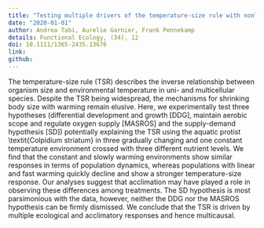 ```yaml
---
title: "Testing multiple drivers of the temperature-size rule with nonlinear temperature increase"
date: "2020-01-01"
author: Andrea Tabi, Aurelie Garnier, Frank Pennekamp
details: Functional Ecology, (34), 12
doi: 10.1111/1365-2435.13676
link:
github:
---
```


The temperature-size rule (TSR) describes the inverse relationship between organism size and environmental temperature in uni- and multicellular species. Despite the TSR being widespread, the mechanisms for shrinking body size with warming remain elusive. Here, we experimentally test three hypotheses (differential development and growth [DDG], maintain aerobic scope and regulate oxygen supply [MASROS] and the supply-demand hypothesis [SD]) potentially explaining the TSR using the aquatic protist \textit{Colpidium striatum} in three gradually changing and one constant temperature environment crossed with three different nutrient levels. We find that the constant and slowly warming environments show similar responses in terms of population dynamics, whereas populations with linear and fast warming quickly decline and show a stronger temperature-size response. Our analyses suggest that acclimation may have played a role in observing these differences among treatments. The SD hypothesis is most parsimonious with the data, however, neither the DDG nor the MASROS hypothesis can be firmly dismissed. We conclude that the TSR is driven by multiple ecological and acclimatory responses and hence multicausal.
